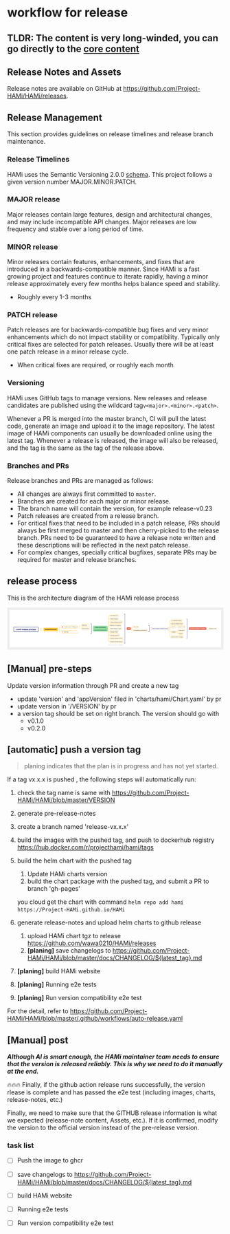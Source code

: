 # workflow for release

## TLDR: The content is very long-winded, you can go directly to the [core content](#release-process)

## Release Notes and Assets

Release notes are available on GitHub at <https://github.com/Project-HAMi/HAMi/releases>.

## Release Management

This section provides guidelines on release timelines and release branch maintenance.

### Release Timelines

HAMi uses the Semantic Versioning 2.0.0 [schema](https://semver.org/). This project follows a given version number MAJOR.MINOR.PATCH.

### MAJOR release

Major releases contain large features, design and architectural changes, and may include incompatible API changes. Major releases are low frequency and stable over a long period of time.

### MINOR release

Minor releases contain features, enhancements, and fixes that are introduced in a backwards-compatible manner. Since HAMi is a fast growing project and features continue to iterate rapidly, having a minor release approximately every few months helps balance speed and stability.

* Roughly every 1-3 months

### PATCH release

Patch releases are for backwards-compatible bug fixes and very minor enhancements which do not impact stability or compatibility. Typically only critical fixes are selected for patch releases. Usually there will be at least one patch release in a minor release cycle.

* When critical fixes are required, or roughly each month

### Versioning

HAMi uses GitHub tags to manage versions. New releases and release candidates are published using the wildcard tag`v<major>.<minor>.<patch>`.

Whenever a PR is merged into the master branch, CI will pull the latest code, generate an image and upload it to the image repository. The latest image of HAMi components can usually be downloaded online using the latest tag.
Whenever a release is released, the image will also be released, and the tag is the same as the tag of the release above.

### Branches and PRs

Release branches and PRs are managed as follows:

* All changes are always first committed to `master`.
* Branches are created for each major or minor release.
* The branch name will contain the version, for example release-v0.23
* Patch releases are created from a release branch.
* For critical fixes that need to be included in a patch release, PRs should always be first merged to master and then cherry-picked to the release branch. PRs need to be guaranteed to have a release note written and these descriptions will be reflected in the next patch release.
* For complex changes, specially critical bugfixes, separate PRs may be required for master and release branches.

## release process

This is the architecture diagram of the HAMi release process

![HAMi release process](../imgs/release-process.png)

## [Manual] pre-steps

Update version information through PR and create a new tag

* update 'version' and 'appVersion' filed in 'charts/hami/Chart.yaml' by pr
* update version in '/VERSION' by pr
* a version tag should be set on right branch. The version should go with
  * v0.1.0
  * v0.2.0

## [automatic] push a version tag

> planing indicates that the plan is in progress and has not yet started.

If a tag vx.x.x is pushed , the following steps will automatically run:

1. check the tag name is same with <https://github.com/Project-HAMi/HAMi/blob/master/VERSION>

2. generate pre-release-notes

3. create a branch named 'release-vx.x.x'

4. build the images with the pushed tag, and push to dockerhub registry <https://hub.docker.com/r/projecthami/hami/tags>

5. build the helm chart with the pushed tag
   1. Update HAMi charts version
   2. build the chart package with the pushed tag, and submit a PR to branch 'gh-pages'

    you cloud get the chart with command `helm repo add hami https://Project-HAMi.github.io/HAMi`

6. generate release-notes and upload helm charts to github release
   1. upload HAMi chart tgz to release <https://github.com/wawa0210/HAMi/releases>
   2. **[planing]** save changelogs to <https://github.com/Project-HAMi/HAMi/blob/master/docs/CHANGELOG/${latest_tag}.md>

7. **[planing]** build HAMi website

8. **[planing]** Running e2e tests

9. **[planing]** Run version compatibility e2e test

For the detail, refer to <https://github.com/Project-HAMi/HAMi/blob/master/.github/workflows/auto-release.yaml>

## [Manual] post

***Although AI is smart enough, the HAMi maintainer team needs to ensure that the version is released reliably. This is why we need to do it manually at the end.***

🔥🔥🔥 Finally, if the github action release runs successfully, the version rlease is complete and has passed the e2e test (including images, charts, release-notes, etc.)

Finally, we need to make sure that the GITHUB release information is what we expected (release-note content, Assets, etc.). If it is confirmed, modify the version to the official version instead of the pre-release version.


### task list

* [ ] Push the image to ghcr

* [ ] save changelogs to <https://github.com/Project-HAMi/HAMi/blob/master/docs/CHANGELOG/${latest_tag}.md>

* [ ] build HAMi website

* [ ] Running e2e tests

* [ ] Run version compatibility e2e test
